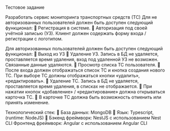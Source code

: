 Тестовое задание

Разработать сервис мониторинга транспортных средств (ТС)
Для не авторизованных пользователей должен быть доступен следующий
функционал:
 Регистрация в системе.
 Авторизация под своей учётной записью (УЗ).
Клиент должен содержать форму входа /регистрации с логотипом.

Для авторизованных пользователей должен быть доступен следующий
функционал:
 Выход из УЗ
 Удаление УЗ. Запись в БД не удаляется, проставляется время удаления,
вход под удаленной УЗ не возможен. Связанные данные удаляются.
 Просмотр списка ТС пользователя.
 После входа должен отображаться список ТС и кнопка создания нового
ТС. При выборе ТС должны отображаться кнопки «удалить»,
«редактировать».
 Удаление ТС. Запись в БД не удаляется, проставляется время удаления, в
списках не отображается.
 При нажатии кнопок «добавление» / «редактирование» должна
открываться карточка ТС.
 В карточке ТС должна быть возможность отменить или принять
изменение.

Технологический стек:
 База данных: MongoDB
 Язык: Typescript, (runtime: NodeJS)
 Бэкенд фреймворк: NestJS с использованием Nest CLI
Фронтенд фреймворк: Angular с использованием Angular CLI
